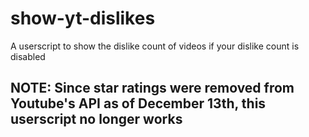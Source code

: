 # show-yt-dislikes
A userscript to show the dislike count of videos if your dislike count is disabled

## NOTE: Since star ratings were removed from Youtube's API as of December 13th, this userscript no longer works
